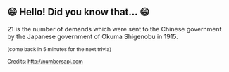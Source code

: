 ## :smile: Hello! Did you know that... :smile:
21 is the number of demands which were sent to the Chinese government by the Japanese government of Okuma Shigenobu in 1915.

<sup>(come back in 5 minutes for the next trivia)</sup>


<sup>Credits: http://numbersapi.com</sup>
